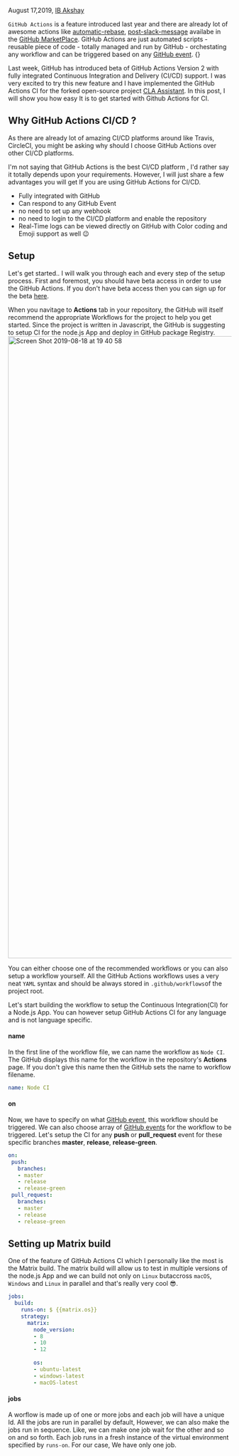 August 17,2019, [IB Akshay](https://github.com/ibakshay) 

`GitHub Actions` is a feature introduced last year and there are already lot of  awesome actions like [automatic-rebase](https://github.com/marketplace/actions/automatic-rebase), [post-slack-message](https://github.com/marketplace/actions/post-slack-message) availabe in the [GitHub MarketPlace](https://github.com/marketplace?type=actions). GitHub  Actions are just automated scripts - reusable piece of code -  totally managed and run by GitHub -  orchestating any workflow  and  can be triggered  based on any [GitHub event](https://developer.github.com/actions/managing-workflows/workflow-configuration-options/#events-supported-in-workflow-files). {}

Last week, GitHub has introduced beta of GitHub Actions Version 2 with fully integrated Continuous Integration and Delivery (CI/CD) support. I was very excited to try this new feature and I have implemented the GitHub Actions CI for the forked open-source project [CLA Assistant](https://github.com/ibakshay/cla-assistant).  In this post, I will show you how easy It is to get started with Github Actions for CI.

## Why GitHub Actions CI/CD ?

As there are already lot of amazing CI/CD platforms around like Travis, CircleCI, you might be asking why should I choose GitHub Actions over other CI/CD platforms. 

I'm not saying that GitHub Actions is the best CI/CD platform , I'd rather say it totally depends upon your requirements. However, I will just share a few advantages you will get If you are using GitHub Actions for CI/CD.

- Fully integrated with GitHub 
- Can respond to any GitHub Event
- no need to set up any webhook
- no need to login to the CI/CD platform and enable the repository 
- Real-Time logs can be viewed directly on GitHub with Color coding and Emoji support as well 😉

## Setup

Let's get started.. I will walk you through each and every step of the setup process. 
First and foremost, you should have beta access in order to use the GitHub Actions.  If you don't have beta access then you can sign up for the beta [here](https://github.com/features/actions). 

When you navitage to **Actions** tab in your repository, the GitHub will itself recommend the appropriate  Workflows for the project to help you get started. Since the project is written in Javascript, the GitHub is suggesting to setup CI for the node.js App and deploy in GitHub package Registry. 
<img width="1398" alt="Screen Shot 2019-08-18 at 19 40 58" src="https://user-images.githubusercontent.com/33329946/63228334-7d00e300-c1f1-11e9-9f70-db26e7c99675.png">

You can either choose one of the recommended workflows or you can also setup a workflow yourself. 
All the GitHub Actions workflows uses a very neat `YAML` syntax and  should be always stored  in `.github/workflows`of the project root.

Let's start building the workflow to setup the Continuous Integration(CI) for a Node.js App. You can however setup GitHub Actions CI for any language and is not language specific. 

#### name

In the first line of the workflow file, we can name the workflow  as `Node CI`. The GitHub displays this name for the workflow in the repository's  **Actions** page. If you don't give this name then the GitHub sets the name to workflow filename. 

```yaml 
name: Node CI
```
#### on 

Now, we have to specify on what [GitHub event](https://developer.github.com/actions/managing-workflows/workflow-configuration-options/#events-supported-in-workflow-files), this workflow should be triggered. We can also choose array of  [GitHub events](https://developer.github.com/actions/managing-workflows/workflow-configuration-options/#events-supported-in-workflow-files) for the workflow to be triggered. 
 Let's setup the CI for any **push** or **pull_request** event for these specific branches **master**, **release**, **release-green**.
 
 ```yaml 
on:
  push:
    branches:
    - master
    - release
    - release-green
  pull_request:
    branches:
    - master
    - release
    - release-green
```
## Setting up Matrix build

One of the feature of GitHub Actions CI which I personally like the most is the Matrix build. The matrix build will allow us to test in multiple versions of the node.js App and we can build not only on `Linux` butaccross `macOS`, `Windows` and `Linux` in parallel and that's really very cool 😎. 

```yaml 
jobs:
  build:
    runs-on: $ {{matrix.os}}
    strategy:
      matrix: 
        node_version: 
        - 8
        - 10
        - 12
        
        os: 
        - ubuntu-latest
        - windows-latest
        - macOS-latest
```
#### jobs

A worflow is made up of one or more jobs and each job will have a unique Id. All the jobs are run in parallel by default, However, we can also make the jobs run in sequence. Like, we can make one job wait for the other and so on and so forth. Each job runs in a fresh instance of the virtual environment specified by `runs-on`. For our case, We have only one job. 
